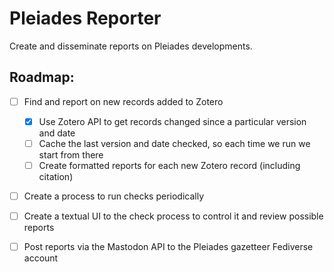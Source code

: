 # Pleiades Reporter

Create and disseminate reports on Pleiades developments.

## Roadmap:

- [ ] Find and report on new records added to Zotero
    - [x] Use Zotero API to get records changed since a particular version and date
    - [ ] Cache the last version and date checked, so each time we run we start from there
    - [ ] Create formatted reports for each new Zotero record (including citation)

- [ ] Create a process to run checks periodically

- [ ] Create a textual UI to the check process to control it and review possible reports

- [ ] Post reports via the Mastodon API to the Pleiades gazetteer Fediverse account